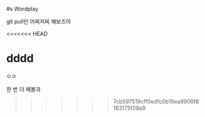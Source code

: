 #s Wordplay

git pull만 어찌저찌 해보즈아

<<<<<<< HEAD




dddd
=======
ㅇㅇ

한 번 더 해볼과
>>>>>>> 7cb597519cff0edfc0b19ea9906f8183175f08a9
